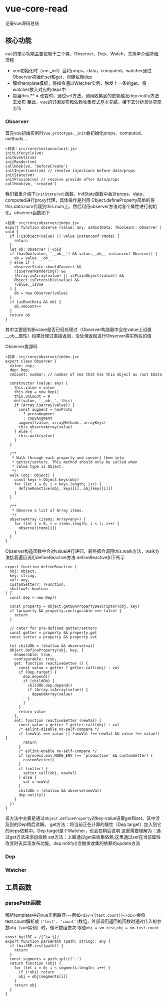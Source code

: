 # vue-core-read
记录vue源码总结

## 核心功能

vue的核心功能主要依赖于三个类，Observer、Dep、Watch，先简单介绍基础流程
* vue初始化时（vm._init）会将props，data，computed，watcher通过Observer初始化set和get，创建依赖dep
* 解析template模板，将指令通过Watcher实例，触发上一条的get，将watcher放入对应的deps中
* 每当this.** = 改变时，通过set方法，调用收集到的依赖触发dep.notify方法去发布
至此，vue的订阅发布和依赖收集模式基本完结，接下去分析具体实现方法

### Observer
首先vue初始实例时`Vue.prototype._init`会初始化props、computed、methods...
```
<目录：src/core/instance/init.js>
initLifecycle(vm)
initEvents(vm)
initRender(vm)
callHook(vm, 'beforeCreate')
initInjections(vm) // resolve injections before data/props
initState(vm)
initProvide(vm) // resolve provide after data/props
callHook(vm, 'created')
```
我们着重介绍下`initState(vm)`函数，initState函数中会对props，data，computed进行proxy代理，具体操作是利用
Object.defineProperty简单的将this.data.num代理到this.num上。然后利用observer方法对各个属性进行初始化。observer函数如下
```
<目录：src/core/observer/index.js>
export function observe (value: any, asRootData: ?boolean): Observer | void {
  if (!isObject(value) || value instanceof VNode) {
    return
  }
  let ob: Observer | void
  if (hasOwn(value, '__ob__') && value.__ob__ instanceof Observer) {
    ob = value.__ob__
  } else if (
    observerState.shouldConvert &&
    !isServerRendering() &&
    (Array.isArray(value) || isPlainObject(value)) &&
    Object.isExtensible(value) &&
    !value._isVue
  ) {
    ob = new Observer(value)
  }
  if (asRootData && ob) {
    ob.vmCount++
  }
  return ob
}
```
其中主要是判断value是否已经处理过（Observer构造器中会在value上设置__ob__属性）如果处理过直接返回，没处理返回进行Observer类实例后的值

Observer类源码
```
<目录：src/core/observer/index.js>
export class Observer {
  value: any;
  dep: Dep;
  vmCount: number; // number of vms that has this object as root $data

  constructor (value: any) {
    this.value = value
    this.dep = new Dep()
    this.vmCount = 0
    def(value, '__ob__', this)
    if (Array.isArray(value)) {
      const augment = hasProto
        ? protoAugment
        : copyAugment
      augment(value, arrayMethods, arrayKeys)
      this.observeArray(value)
    } else {
      this.walk(value)
    }
  }

  /**
   * Walk through each property and convert them into
   * getter/setters. This method should only be called when
   * value type is Object.
   */
  walk (obj: Object) {
    const keys = Object.keys(obj)
    for (let i = 0; i < keys.length; i++) {
      defineReactive(obj, keys[i], obj[keys[i]])
    }
  }

  /**
   * Observe a list of Array items.
   */
  observeArray (items: Array<any>) {
    for (let i = 0, l = items.length; i < l; i++) {
      observe(items[i])
    }
  }
}
```
Observer构造函数中会对value进行递归，最终都会调用this.walk方法，walk方法接着遍历调用defineReactive方法
defineReactive如下所示
```
export function defineReactive (
  obj: Object,
  key: string,
  val: any,
  customSetter?: ?Function,
  shallow?: boolean
) {
  const dep = new Dep()

  const property = Object.getOwnPropertyDescriptor(obj, key)
  if (property && property.configurable === false) {
    return
  }

  // cater for pre-defined getter/setters
  const getter = property && property.get
  const setter = property && property.set

  let childOb = !shallow && observe(val)
  Object.defineProperty(obj, key, {
    enumerable: true,
    configurable: true,
    get: function reactiveGetter () {
      const value = getter ? getter.call(obj) : val
      if (Dep.target) {
        dep.depend()
        if (childOb) {
          childOb.dep.depend()
          if (Array.isArray(value)) {
            dependArray(value)
          }
        }
      }
      return value
    },
    set: function reactiveSetter (newVal) {
      const value = getter ? getter.call(obj) : val
      /* eslint-disable no-self-compare */
      if (newVal === value || (newVal !== newVal && value !== value)) {
        return
      }
      /* eslint-enable no-self-compare */
      if (process.env.NODE_ENV !== 'production' && customSetter) {
        customSetter()
      }
      if (setter) {
        setter.call(obj, newVal)
      } else {
        val = newVal
      }
      childOb = !shallow && observe(newVal)
      dep.notify()
    }
  })
}
```
该方法中主要是通过`Object.defineProperty`对key-value设置get和set。其中涉及到的Dep稍后讲解。
get方法：将当前正在计算的属性（Dep.target）加入到它的deps依赖中。Dep.target是个Watcher，也会在稍后说明
        这里需要理解为：通过get方法来添加依赖
set方法：上面通过get来收集依赖,这里通过set在当前属性改变时去实现发布功能。dep.notify()会触发收集的依赖的update方法

### Dep

### Watcher

## 工具函数

### parsePath函数
解析template中的vue实例路径---例如`<div>{{test.count}}</div>`会将test.count解析成
`['test', 'count']`数组，外部调用返回的函数时通过传入的参数obj（vue实例）时，循环数组依次
取值`obj = vm.test`,`obj = vm.test.count`

```
const bailRE = /[^\w.$]/
export function parsePath (path: string): any {
  if (bailRE.test(path)) {
    return
  }
  const segments = path.split('.')
  return function (obj) {
    for (let i = 0; i < segments.length; i++) {
      if (!obj) return
      obj = obj[segments[i]]
    }
    return obj
  }
}
```

